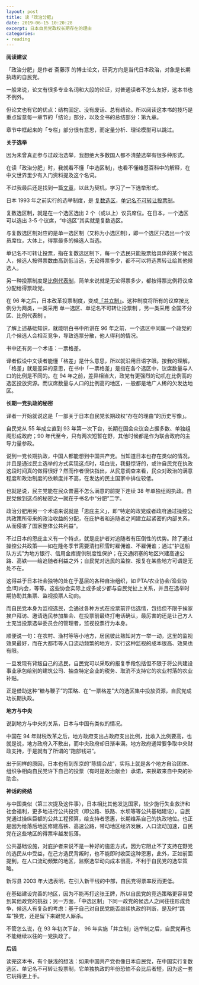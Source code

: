 ```yaml
---
layout: post
title: 读「政治分肥」
date: 2019-06-15 10:20:28
excerpt: 日本自民党政权长期存在的理由
categories: 
- reading
---
```


**阅读建议**

「政治分肥」是作者 斋藤淳 的博士论文，研究方向是当代日本政治，对象是长期执政的自民党。

一般来说，论文有很多专业名词和大段的论证，对普通读者不怎么友好，这本书也不例外。

但论文也有它的优点：结构固定、没有废话、总有结论。所以阅读这本书的技巧是重点留意每一章节的「结论」部分，以及全书的总结部分：第九章。

章节中框起来的「专栏」部分很有意思，而定量分析、理论模型可以跳过。

**关于选举**

因为未曾真正参与过政治选举，我想绝大多数国人都不清楚选举有很多种形式。

在读「政治分肥」时，我就看不懂「中选区制」，也看不懂维基百科中的解释，在中文世界里少有入门资料提及这个名词。

不过我最后还是找到一篇[文章](http://www.aisixiang.com/data/53801.html)，以此为契机，学习了一下选举形式。

日本 1993 年之前实行的选举制度，是 [复数选区](https://zh.wikipedia.org/wiki/複數選區制)，[单记名不可转让投票制](https://zh.wikipedia.org/wiki/不可轉移單票制)。

复数选区制，就是在一个选区选出 2 个（或以上）议员席位。在日本，一个选区可以选出 3-5 个议席，“中选区”其实就是复数选区。

与复数选区制对应的是单一选区制（又称为小选区制），即一个选区只选出一个议员席位，大体上，得票最多的候选人当选。

单记名不可转让投票，指在复数选区制下，每一个选民只能投票给具体的某个候选人，候选人按得票数由高到低当选，无论得票多少，都不可以将选票转让给其他候选人。

另一种投票制度是[比例代表制](https://zh.wikipedia.org/wiki/比例代表制)，简单来说就是无论得票多少，都按得票比例将议席分配给得票政党。

在 96 年之后，日本改革投票制度，变成[「并立制」](https://zh.wikipedia.org/wiki/并立制)。这种制度将所有的议席按比例分为两类，一类采用 单一选区、单记名不可转让投票制 ，另一类采用 全国不分区、比例代表制 。

了解上述基础知识，就能明白书中所讲在 96 年之前，一个选区中同属一个政党的几个候选人会相互竞争，导致选票分散，他人得利的情况。

书中还有另一个术语：一票格差。

译者假设中文读者能懂「格差」是什么意思，所以就沿用日语字眼。按我的理解，「格差」就是差异的意思，在书中「一票格差」是指在各个选区中，议席数量与人口的比例是不同的。在 94 年之前，差异相当大，政党有更强烈的动机在比例高的选区投放资源。而议席数量与人口的比例高的地区，一般都是地广人稀的欠发达地区。

**长期一党执政的秘密**

译者一开始就说这是「一部关于日本自民党长期政权“存在的理由”的历史写像」。

自民党从 55 年成立直到 93 年第一次下台，长期在国会众议会占据多数、单独组阁形成政府；90 年代至今，只有两次短暂在野，其他时候都是作为联合政府的主导力量参政。

说到一党长期执政，中国人都能想到中国共产党。当知道日本也存在类似的情况，并且是通过民主选举的方式实现这点时，坦白说，我挺惊讶的，或许自民党在执政这段时间真的做得很好？然而作者很快指出，从民意调查来看，民众对政治的满意程度和政治制度的依赖度并不高，在发达的民主国家中排位较低。

也就是说，民主党能在民众普遍不怎么满意的前提下连续 38 年单独组阁执政。自民党做到这点的秘密之一就在于书名中“分肥”二字。

政治分肥用另一个术语来说就是「恩庇主义」，即“特定的政党或者政府通过操控公共政策所带来的政治收益的分配，在庇护者和追随者之间建立起紧密的内部关系，从而侵害了国家整体公共利益”。

不过日本的恩庇主义有一个特点，就是庇护者对追随者有压倒性的优势。除了通过操控公共政策——如在隆冬季节需要清扫积雪时雇佣谁、不雇佣谁；通过“护送船队方式”为地方银行、信用金库提供制度性保护；在交通闭塞的地区兴建高速公路、高铁——给追随者利益之外；自民党对选民的监控、报复在某些地方可谓是无处不在。

这得益于日本社会独特的处在于基层的各种自治组织，如 PTA/农业协会/渔业协会/町内会，等等。这些协会实际上或多或少都与自民党扯上关系，并且在选举时期协助其集票、监视投票人动向。

而自民党本身为监视选民，会通过各种方式在投票前评估选情，包括但不限于挨家挨户拜访、邀请选民参加集会、在投票前最终打电话确认，最厉害的还是让己方人士充当投票选举委员会的管理者，监视投票行为本身。

顺便说一句：在农村、渔村等等小地方，居民彼此熟知对方一举一动，这里的监视效果最好，而在大都市等人口流动频繁的地方，实行这种监视的成本很高、效果也有限。

一旦发现有背叛自己的选民，自民党可以采取的报复手段包括但不限于将公共建设事业承包给别的建筑公司、抽查特定企业的税务、取消不支持它的农业村落的农业补贴。

正是借助这种“糖与鞭子”的策略、在“一票格差”大的选区集中投放资源，自民党成功长期执政。

**地方与中央**

说到地方与中央的关系，日本与中国有类似的情况。

中国在 94 年财税改革之后，地方政府支出占政府支出比例，比收入比例要高，也就是说，地方政府入不敷出，而中央政府却日渐丰满。地方政府通常要争取中央财政支持，于是就有了所谓的“跑部钱进”。

出于同样的原因，日本也有到东京的“陈情合战”，实际上就是各个地方自治团体、组织争相向自民党许下自己的投票（有时是政治献金）承诺，来换取来自中央的补助金。


**神话的终结**

与中国类似（第三次提及这件事），日本相比其他发达国家，较少施行失业救济和社会福利，更多地进行公共投资（即公路、铁路、水坝等等公共基础建设）。自民党通过操纵巨额的公共工程预算，给支持者恩惠，长期维系自己的执政地位。也正是因为给落后地区修建高铁、高速公路，带动地区经济发展，人口流动加速，自民党在这些地区的得票率越发低落。

公共基础设施，对庇护者来说不是一种好的施恩方式，因为它阻止不了支持在野党的选民从中受益，在己方选民背叛时，也不能即时收回这种恩惠，此外，正如前面提到，在人口流动频繁的地区，监察选举动向成本很高，不利于自民党的选举策略。

新泻县 2003 年大选表明，在引入新干线的中部，自民党得票率反而更低。

在基础建设完善的地区，因为不能再打这张王牌，所以自民党的竞选策略更容易受到其他政党的挑战；另一方面，「中选区制」下同一政党的候选人之间往往形成竞争，候选人有复杂的考虑：基于自己对自民党能否继续执政的判断，是及时“跳车”换党，还是留下来跟党人厮杀。

不管怎么说，在 93 年初次下台， 96 年实施「并立制」选举制之后，自民党再也不能继续以往的一党执政了。

**后话**

读完这本书，有个肤浅的想法：如果中国共产党也像日本自民党，在中国实行复数选区、单记名不可转让投票制，它单独执政的年份恐怕不会比后者短，因为这一套它玩得更上手。